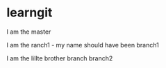 # learngit
I am the master

I am the ranch1 - my name should have been branch1





I am the lillte brother branch branch2

